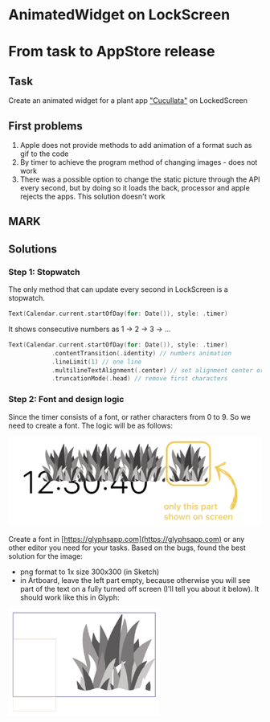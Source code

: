 # AnimatedWidget on LockScreen
# From task to AppStore release
## Task
Create an animated widget for a plant app ["Cucullata"](https://apps.apple.com/ru/app/cucullata/id6463136584) on LockedScreen

## First problems
1. Apple does not provide methods to add animation of a format such as gif to the code
2. By timer to achieve the program method of changing images - does not work
3. There was a possible option to change the static picture through the API every second, but by doing so it loads the back, processor and apple rejects the apps. This solution doesn't work

## MARK

## Solutions

### Step 1: Stopwatch
The only method that can update every second in LockScreen is a stopwatch.
```swift
Text(Calendar.current.startOfDay(for: Date()), style: .timer)
```
It shows consecutive numbers as 1 → 2 → 3 → ...
```swift
Text(Calendar.current.startOfDay(for: Date()), style: .timer)
            .contentTransition(.identity) // numbers animation
            .lineLimit(1) // one line
            .multilineTextAlignment(.center) // set alignment center or trailing
            .truncationMode(.head) // remove first characters
```
### Step 2: Font and design logic
Since the timer consists of a font, or rather characters from 0 to 9. So we need to create a font. The logic will be as follows:

<img src="https://github.com/PollyVern/AnimatedWidget/blob/main/Resources/png_stopwatch.png" width="600">

Create a font in [https://glyphsapp.com](https://glyphsapp.com) or any other editor you need for your tasks.
Based on the bugs, found the best solution for the image:
- png format to 1x size 300х300 (in Sketch)
- in Artboard, leave the left part empty, because otherwise you will see part of the text on a fully turned off screen (I'll tell you about it below).
It should work like this in Glyph:

<img src="https://github.com/PollyVern/AnimatedWidget/blob/main/Resources/png_font_unit.png" width="300">

